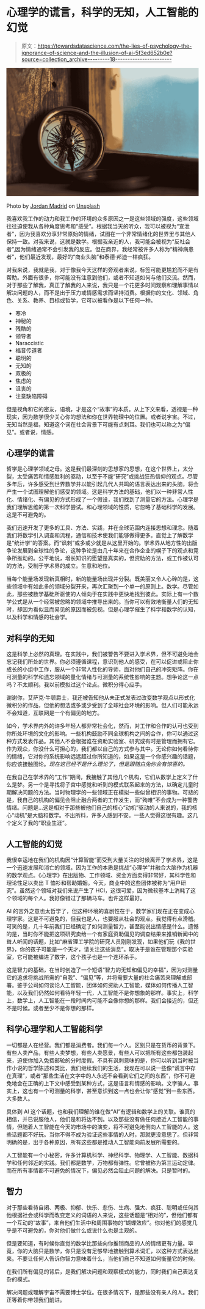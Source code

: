 # 心理学的谎言，科学的无知，人工智能的幻觉

> 原文：<https://towardsdatascience.com/the-lies-of-psychology-the-ignorance-of-science-and-the-illusion-of-ai-5f3ed652b0e?source=collection_archive---------18----------------------->

![](img/1eb0d7e9bb6035a73c176043a892343d.png)

Photo by [Jordan Madrid](https://unsplash.com/@jordanmadrid?utm_source=medium&utm_medium=referral) on [Unsplash](https://unsplash.com?utm_source=medium&utm_medium=referral)

我喜欢我工作的动力和我工作的环境的众多原因之一是这些领域的强度，这些领域往往迫使我从各种角度思考和“感受”。根据我当天的听众，我可以被视为“宣泄者”，因为我喜欢分享非常原始的情绪，试图在一个非常情绪化的世界里与其他人保持一致。对我来说，这就是数学。根据我亲近的人，我可能会被视为“反社会者”,因为情绪通常不会引发我的反应。但在商界，我经常被许多人称为“精神病患者”，他们最近发现，最好的“商业头脑”和泰德·邦迪一样疯狂。

对我来说，我就是我，对于像我今天这样的旁观者来说，标签可能更尴尬而不是有帮助。外面有很多，你可能没有注意到他们，或者不知道如何与他们交流。然而，对于那些了解我，真正了解我的人来说，我只是一个花更多时间观察和理解事情以解决问题的人，而不是出于压力或情感需求而坚持消费。根据你的文化、领域、角色、关系、教养、目标或哲学，它可以被看作是以下任何一种。

*   寒冷
*   神秘的
*   残酷的
*   领导者
*   Naraccistic
*   福音传道者
*   聪明的
*   无知的
*   双极的
*   焦虑的
*   沮丧的
*   注意缺陷障碍

但是视角和它的密友，语境，才是这个“故事”的本质。从上下文来看，透视是一种现实，因为数学很少关心你的想法和你在世界物理中的位置。或者说宇宙。不过，无知当然是福，知道这个词在社会背景下可能有点刺耳。我们也可以称之为“偏见”。或者说，情感。

## 心理学的谎言

哲学是心理学领域之母。这是我们最深刻的思想家的思想，在这个世界上，太分裂，太受痛苦和情感胜利的驱动，以至于不能“研究”或挑战狂热信仰的观点。尽管多年后，许多感受到世界数学并以能引起几代人共鸣的语言表达出来的头脑，将会产生一个试图理解他们感受的领域。这是科学方法的基础，他们以一种非常人性化、情绪化、有偏见的方式形成了一个假设，我们找到了测量它的方法。心理学是我们理解思维的第一次科学尝试。和心理领域的性质，它忽略了基础科学的发展。这是不可避免的。

我们迅速开发了更多的工具、方法、实践，并在全球范围内连接思想和理念。随着我们将数学引入调查和流程，通信和技术使我们能够做得更多。直觉上了解数学是“统计学”的答案。而“讽刺”或多或少就是从这里开始的。学术界从地方性的出版争论发展到全球性的争论，这种争论是由几十年来在合作企业的幌子下的观点和竞争所推动的。公平地说，增长知识的愿望是真实的，但资助的方法，或工作被认可的方法，受制于学术界的成立。生意和地位。

当每个能量场发现新真相时，新的能量场出现并分裂。既美丽又令人心碎的是，这些领域中有如此多的领域分裂开来，再次汇聚到一个单一的原则上。数学。尽管如此，那些被数学基础所驱使的人倾向于在实践中更快地找到彼此。实际上有一个数学公式是从一个经常被忽略的领域中推导出来的。当你可以有效地衡量人们的无知时，却因为看似显而易见的原因而被忽视。但是心理学催生了科学和数学的认知，以及科学和情感的社会学。

## 对科学的无知

这是科学上必然的真理。在实践中，我们被警告不要进入学术界，但不可避免地会忘记我们所处的世界。你必须遵循课程，意识到他人的感受，在可以促进或阻止你成长的小组中工作，服从一个非常人性化的导师，面对他们自己的冲突矩阵。你在可测量的科学和遗忘领域的量化情绪与可测量的系统性影响的主题。想争论这一点吗？不太顺利。我以前模拟过这个论点。微积分得心应手。

谢谢你，艾萨克·牛顿爵士，我还被告知他从未正式发表过改变数学观点以形式化微积分的作品，但他的想法或多或少受到了全球社会环境的影响。但人们可能永远不会知道，互联网是一个有偏见的地方。

如今，学术界内外的许多年轻人都非常社会化，然而，对工作和合作的认可也受到你所处环境的文化的影响。一些机构鼓励不同全球机构之间的合作，你可以通过这种方式发表作品。其他人不会根据谁在资助实验室、研究或有时是管理而拥有它。作为观众，你没什么可担心的，我们都以自己的方式参与其中。无论你如何看待你的情绪，它对你的系统影响远远超过你所知道的，如果这是一个你感兴趣的话题，你应该接触图论。*现在这已经不是什么理论了，但是跟随白兔你会有惊喜的。*

在我自己在学术界的“工作”期间，我接触了其他几个机构，它们从数学上定义了什么是梦。另一个是寻找将子宫中感觉和听到的模式联系起来的方法，以确定儿童时期解决问题的方法。当时物理学的一些领域正在模拟一些似曾相识的事物。可悲的是，我自己的机构的偏见会阻止融合两者的工作发生，而“殉难”不会成为一种警告情绪。问题是…这是相对于那些被他们自己的核心“动机”驱动的人来说的，我的核心“动机”是大脑和数学。不出所料，许多人感到不安。一些人觉得这很有趣。这几个定义了我的“职业生涯”。

## 人工智能的幻觉

我很幸运地在我们的机构因“计算智能”而受到大量关注的时候离开了学术界，这是一个迅速发展和消亡的领域，因为工作的本质是挑战“心理学”并融合大脑作为机器的数学观点。《心理学》在出版物、工作领域、资金方面卖得非常好，其科学性和理论性足以卖出 T 恤衫和帮助婚姻。今天，商业中的这些团体被称为“用户研究”。虽然这个领域对我们来说产生了 HCI，这很可爱，因为微软基本上消耗了这个领域的每个人。我好像错过了那辆马车。也许这样最好。

AI 的言外之意也太哲学了，但这种环境的喜剧性在于，数学家们现在正在变成心理学家。这是不可避免的，但我也是人，也要服从社会的观点。我觉得有点滑稽。可笑的是，几十年前我们已经确定了如何测量智力，甚至能说出情感是什么。遗憾的是，当时你不能把这项研究卖给一个有家庭资助偏见的调查结果来推销新闻中的耸人听闻的话题，比如“麻省理工学院的研究人员刚刚发现，如果他们玩《我的世界》，你的孩子可能是一个天才，请关注这些消息”。取决于是谁在管理那个实验室，它可能被编进了数字，这个孩子也是一个连环杀手。

这是智力的基础，在当时创造了一个短语“智力的无知和偏见的幸福”，因为对测量它的追求将挑战所需的“自我”、“偏见”等，并将需要大量的社会痛苦来理解或部署。鉴于公司如何谈论人工智能，团体如何资助人工智能，媒体如何传播人工智能，以及我们仍然如何看待年轻一代，人工智能不是你想象的那样。事实上，科学上，数学上，人工智能在一段时间内可能不会像你想的那样。我们会接近的，但还不是时候。或者至少不是你想的那样。

## 科学心理学和人工智能科学

一切都是人在经营。我们都是消费者。我们每一个人。区别只是在货币的背景下。有些人卖产品，有些人卖梦想，有些人卖愿景，有些人可以把所有这些都包装起来，迫使你加入免费邮轮的分时度假。不具有讽刺意味的是，你可以听到当时被当作小说的哲学陈述和类比，我们继续我们的生活，我现在可以说一些像“谎言中存在真理”，或者“那些生活在文字中的人永远不会看到它们之间的东西”，你不可避免地会在正确的上下文中感受到某种方式，这是语言和情感的影响。文字骗人。事实上，这也有一个可测量的科学，甚至意识到这一点也会让你“感觉”到一些东西。大多数人。

具体到 AI 这个话题，也和我们理解的谁在做“AI”有逻辑和数学上的关联。谁真的相信，并已说服他人，他们是和将达不到。以及那些没有做任何接近人工智能的事情，但随着人工智能在今天的市场中的演变，将不可避免地倒向人工智能的人。这些话题都不好玩。当你不得不成为验证这些事情的人时，那就更没意思了。但非常明确的是，出于各种原因，所有这些都是推动人工智能向前发展所需要的。

人工智能有一个小秘密，许多计算机科学、神经科学、物理学、人工智能、数据科学和任何邻近的实践。我们都是数学，万物都有弹性。它曾被称为第三运动定律。而在所有事情都不可避免的情况下，偏见必然会阻止问题的解决。只是暂时的。

## 智力

对于那些看待自闭、两极、抑郁、快乐、悲伤、生病、强大、疯狂、聪明或任何其他根据社会或科学而改变定义的词语的人来说，这些话题是“相对的”，但他们都有一个互动的“故事”，来自他们生活中和周围事物的“蝴蝶效应”。你对他们的感觉几乎是不可避免的，你对他们做什么或说什么也是主观的。

但是要知道，有时候你直觉的数学比那些向你推销商品的人的情绪更有力量。毕竟，你的大脑只是数学，你只是没有足够早地接触到算术词汇，以这种方式表达出来。不要让任何人告诉你智力意味着什么，当他们自己不知道如何衡量它的时候。

在我们所有偏见的背后，是我们解决问题和观察模式的能力，同时我们自己表达复杂的模式。

解决问题或理解宇宙不需要博士学位。在很多情况下，是那些没有亲人的人。我们正等着你带领我们前进。